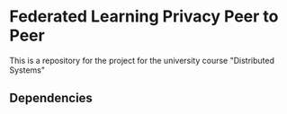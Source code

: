 # Federated Learning Privacy Peer to Peer

This is a repository for the project for the university course "Distributed Systems"

## Dependencies
